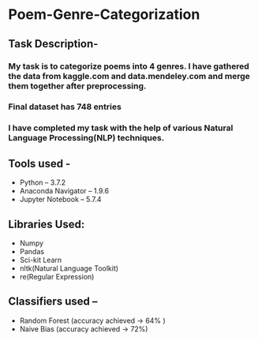 # Poem-Genre-Categorization

## Task Description- 
### My task is to categorize poems into 4 genres. I have gathered the data from kaggle.com and data.mendeley.com and merge them together after preprocessing. 
### Final dataset has 748 entries
### I have completed my task with the help of various Natural Language Processing(NLP) techniques.

## Tools used -
* Python – 3.7.2
* Anaconda Navigator – 1.9.6 
* Jupyter Notebook – 5.7.4

## Libraries Used:
* Numpy
* Pandas
* Sci-kit Learn
* nltk(Natural Language Toolkit)
* re(Regular Expression)

## Classifiers used – 
* Random Forest         (accuracy achieved -> 64% )
* Naive Bias            (accuracy achieved -> 72%)
